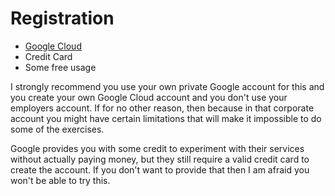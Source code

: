 # Registration

* [Google Cloud](https://cloud.google.com/)
* Credit Card
* Some free usage

I strongly recommend you use your own private Google account for this and you create your own Google Cloud account
and you don't use your employers account. If for no other reason, then because in that corporate account you might
have certain limitations that will make it impossible to do some of the exercises.

Google provides you with some credit to experiment with their services without actually paying money, but they still
require a valid credit card to create the account. If you don't want to provide that then I am afraid you won't
be able to try this.


